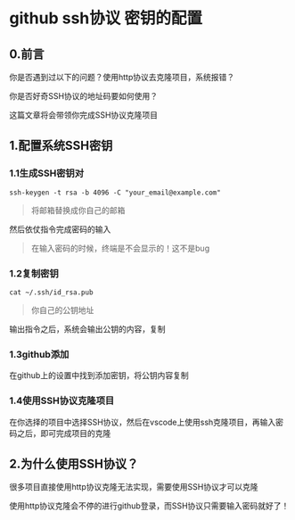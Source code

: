 # github ssh协议 密钥的配置

## 0.前言

你是否遇到过以下的问题？使用http协议去克隆项目，系统报错？

你是否好奇SSH协议的地址码要如何使用？

这篇文章将会带领你完成SSH协议克隆项目

## 1.配置系统SSH密钥

### 1.1生成SSH密钥对

```
ssh-keygen -t rsa -b 4096 -C "your_email@example.com"
```

> 将邮箱替换成你自己的邮箱

然后依仗指令完成密码的输入

> 在输入密码的时候，终端是不会显示的！这不是bug

### 1.2复制密钥

```
cat ~/.ssh/id_rsa.pub
```

> 你自己的公钥地址

输出指令之后，系统会输出公钥的内容，复制

### 1.3github添加

在github上的设置中找到添加密钥，将公钥内容复制

### 1.4使用SSH协议克隆项目

在你选择的项目中选择SSH协议，然后在vscode上使用ssh克隆项目，再输入密码之后，即可完成项目的克隆

## 2.为什么使用SSH协议？

很多项目直接使用http协议克隆无法实现，需要使用SSH协议才可以克隆

使用http协议克隆会不停的进行github登录，而SSH协议只需要输入密码就好了！